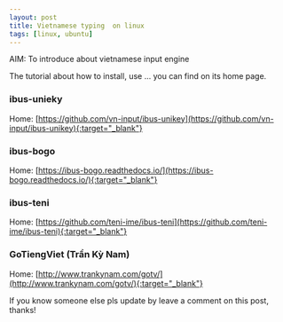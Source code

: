 ```yaml
---
layout: post
title: Vietnamese typing  on linux
tags: [linux, ubuntu]
---
```

AIM: To introduce about vietnamese input engine

The tutorial about how to install, use ... you can find on its home page.

### ibus-unieky
Home: [https://github.com/vn-input/ibus-unikey](https://github.com/vn-input/ibus-unikey){:target="_blank"} 

### ibus-bogo
Home: [https://ibus-bogo.readthedocs.io/](https://ibus-bogo.readthedocs.io/){:target="_blank"} 

### ibus-teni
Home: [https://github.com/teni-ime/ibus-teni](https://github.com/teni-ime/ibus-teni){:target="_blank"} 

### GoTiengViet (Trần Kỳ Nam)
Home: [http://www.trankynam.com/gotv/](http://www.trankynam.com/gotv/){:target="_blank"}


If you know someone else pls update by leave a comment on this post, thanks!
